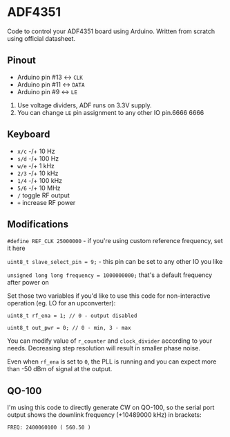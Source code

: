 # ADF4351

Code to control your ADF4351 board using Arduino. Written from scratch using official datasheet.

## Pinout

* Arduino pin #13 <-> `CLK`
* Arduino pin #11 <-> `DATA`
* Arduino pin #9 <-> `LE`


1. Use voltage dividers, ADF runs on 3.3V supply.
2. You can change `LE` pin assignment to any other IO pin.6666
6666
## Keyboard

* `x/c` -/+ 10 Hz
* `s/d` -/+ 100 Hz
* `w/e` -/+ 1 kHz
* `2/3` -/+ 10 kHz
* `1/4` -/+ 100 kHz
* `5/6` -/+ 10 MHz
* `/` toggle RF output
* `+` increase RF power

## Modifications

`#define REF_CLK 25000000` - if you're using custom reference frequency, set it here

`uint8_t slave_select_pin = 9;` - this pin can be set to any other IO you like

`unsigned long long frequency = 1000000000;` that's a default frequency after power on

Set those two variables if you'd like to use this code for non-interactive operation (eg. LO for an upconverter):

`uint8_t rf_ena = 1; // 0 - output disabled`

`uint8_t out_pwr = 0; // 0 - min, 3 - max`

You can modify value of `r_counter` and `clock_divider` according to your needs. Decreasing step resolution will result in smaller phase noise.

Even when `rf_ena` is set to `0`, the PLL is running and you can expect more than -50 dBm of signal at the output.

## QO-100

I'm using this code to directly generate CW on QO-100, so the serial port output shows the downlink frequency (+10489000 kHz) in brackets:

`FREQ: 2400060100 ( 560.50 )`
